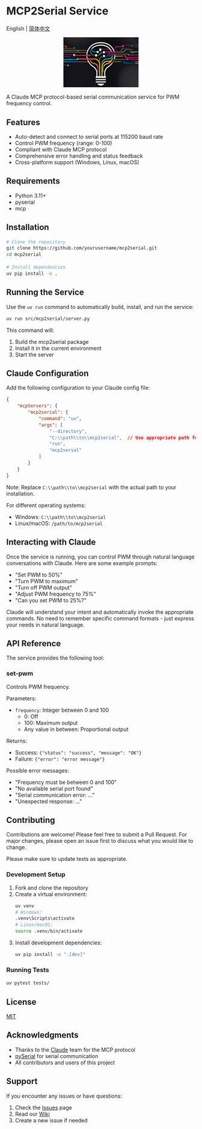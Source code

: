 # MCP2Serial Service

English | [简体中文](README.md)

<div align="center">
    <img src="docs/images/logo.png" alt="MCP2Serial Logo" width="200"/>
</div>

A Claude MCP protocol-based serial communication service for PWM frequency control.

## Features

- Auto-detect and connect to serial ports at 115200 baud rate
- Control PWM frequency (range: 0-100)
- Compliant with Claude MCP protocol
- Comprehensive error handling and status feedback
- Cross-platform support (Windows, Linux, macOS)

## Requirements

- Python 3.11+
- pyserial
- mcp

## Installation

```bash
# Clone the repository
git clone https://github.com/yourusername/mcp2serial.git
cd mcp2serial

# Install dependencies
uv pip install -e .
```

## Running the Service

Use the `uv run` command to automatically build, install, and run the service:

```bash
uv run src/mcp2serial/server.py
```

This command will:
1. Build the mcp2serial package
2. Install it in the current environment
3. Start the server

## Claude Configuration

Add the following configuration to your Claude config file:

```json
{
    "mcpServers": {
        "mcp2serial": {
            "command": "uv",
            "args": [
                "--directory",
                "C:\\path\\to\\mcp2serial",  // Use appropriate path format for your OS
                "run",
                "mcp2serial"
            ]
        }
    }
}
```

Note: Replace `C:\\path\\to\\mcp2serial` with the actual path to your installation.

For different operating systems:
- Windows: `C:\\path\\to\\mcp2serial`
- Linux/macOS: `/path/to/mcp2serial`

## Interacting with Claude

Once the service is running, you can control PWM through natural language conversations with Claude. Here are some example prompts:

- "Set PWM to 50%"
- "Turn PWM to maximum"
- "Turn off PWM output"
- "Adjust PWM frequency to 75%"
- "Can you set PWM to 25%?"

Claude will understand your intent and automatically invoke the appropriate commands. No need to remember specific command formats - just express your needs in natural language.

## API Reference

The service provides the following tool:

### set-pwm

Controls PWM frequency.

Parameters:
- `frequency`: Integer between 0 and 100
  - 0: Off
  - 100: Maximum output
  - Any value in between: Proportional output

Returns:
- Success: `{"status": "success", "message": "OK"}`
- Failure: `{"error": "error message"}`

Possible error messages:
- "Frequency must be between 0 and 100"
- "No available serial port found"
- "Serial communication error: ..."
- "Unexpected response: ..."

## Contributing

Contributions are welcome! Please feel free to submit a Pull Request. For major changes, please open an issue first to discuss what you would like to change.

Please make sure to update tests as appropriate.

### Development Setup

1. Fork and clone the repository
2. Create a virtual environment:
   ```bash
   uv venv
   # Windows:
   .venv\Scripts\activate
   # Linux/macOS:
   source .venv/bin/activate
   ```
3. Install development dependencies:
   ```bash
   uv pip install -e ".[dev]"
   ```

### Running Tests

```bash
uv pytest tests/
```

## License

[MIT](LICENSE)

## Acknowledgments

- Thanks to the [Claude](https://claude.ai) team for the MCP protocol
- [pySerial](https://github.com/pyserial/pyserial) for serial communication
- All contributors and users of this project

## Support

If you encounter any issues or have questions:
1. Check the [Issues](https://github.com/yourusername/mcp2serial/issues) page
2. Read our [Wiki](https://github.com/yourusername/mcp2serial/wiki)
3. Create a new issue if needed
